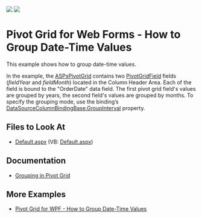 <!-- default badges list -->
[![](https://img.shields.io/badge/Open_in_DevExpress_Support_Center-FF7200?style=flat-square&logo=DevExpress&logoColor=white)](https://supportcenter.devexpress.com/ticket/details/E1875)
[![](https://img.shields.io/badge/📖_How_to_use_DevExpress_Examples-e9f6fc?style=flat-square)](https://docs.devexpress.com/GeneralInformation/403183)
<!-- default badges end -->
# Pivot Grid for Web Forms - How to Group Date-Time Values

This example shows how to group date-time values.

In the example, the [ASPxPivotGrid](https://docs.devexpress.com/AspNet/DevExpress.Web.ASPxPivotGrid.ASPxPivotGrid) contains two [PivotGridField](https://docs.devexpress.com/AspNet/DevExpress.Web.ASPxPivotGrid.PivotGridField) fields (*fieldYear* and *fieldMonth*) located in the Column Header Area. Each of the field is bound to the "OrderDate" data field. The first pivot grid field's values are grouped by years, the second field's values are grouped by months. To specify the grouping mode, use the binding’s [DataSourceColumnBindingBase.GroupInterval](https://docs.devexpress.com/CoreLibraries/DevExpress.PivotGrid.DataBinding.DataSourceColumnBindingBase.GroupInterval) property. 


## Files to Look At

- [Default.aspx](./CS/ASPxPivotGrid_GroupDateTimeValues/Default.aspx) (VB: [Default.aspx](./VB/ASPxPivotGrid_GroupDateTimeValues/Default.aspx))

## Documentation

- [Grouping in Pivot Grid](https://docs.devexpress.com/AspNet/7268/components/pivot-grid/data-shaping/grouping)

## More Examples

- [Pivot Grid for WPF - How to Group Date-Time Values](https://github.com/DevExpress-Examples/how-to-group-date-time-values-e2131)
